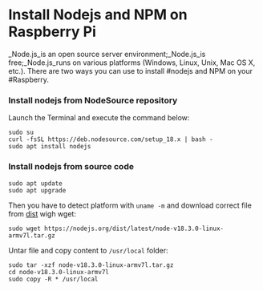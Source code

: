 # Install Nodejs and NPM on Raspberry Pi

_Node.js_is an open source server environment;_Node.js_is free;_Node.js_runs on various platforms (Windows, Linux, Unix, Mac OS X, etc.). There are two ways you can use to install #nodejs and NPM on your #Raspberry.

### Install nodejs from NodeSource repository

Launch the Terminal and execute the command below:

```shell
sudo su  
curl -fsSL https://deb.nodesource.com/setup_18.x | bash -
sudo apt install nodejs
```

### Install nodejs from source code

```shell
sudo apt update  
sudo apt upgrade
```

Then you have to detect platform with `uname -m` and download correct file from [dist](https://nodejs.org/dist/latest/) wigh wget:

```shell
sudo wget https://nodejs.org/dist/latest/node-v18.3.0-linux-armv7l.tar.gz
```

Untar file and copy content to `/usr/local` folder:

```shell
sudo tar -xzf node-v18.3.0-linux-armv7l.tar.gz
cd node-v18.3.0-linux-armv7l
sudo copy -R * /usr/local
```
